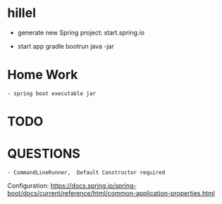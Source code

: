 # hillel

- generate new Spring project:
    start.spring.io
    
- start app
    gradle bootrun
    java -jar <jar>
    
# Home Work
    - spring boot executable jar
  
# TODO
  
# QUESTIONS
    - CommandLineRunner,  Default Constructor required

 Configuration: https://docs.spring.io/spring-boot/docs/current/reference/html/common-application-properties.html


 